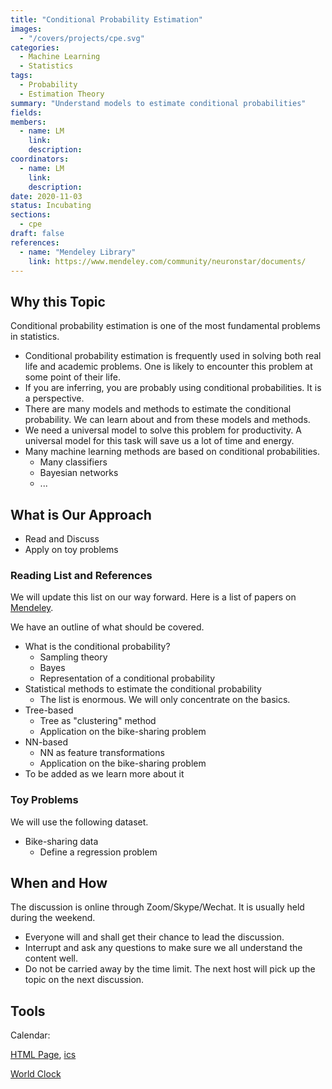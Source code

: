 ```yaml
---
title: "Conditional Probability Estimation"
images:
  - "/covers/projects/cpe.svg"
categories:
  - Machine Learning
  - Statistics
tags:
  - Probability
  - Estimation Theory
summary: "Understand models to estimate conditional probabilities"
fields:
members:
  - name: LM
    link:
    description:
coordinators:
  - name: LM
    link:
    description:
date: 2020-11-03
status: Incubating
sections:
  - cpe
draft: false
references:
  - name: "Mendeley Library"
    link: https://www.mendeley.com/community/neuronstar/documents/
---
```


## Why this Topic

Conditional probability estimation is one of the most fundamental problems in statistics.

- Conditional probability estimation is frequently used in solving both real life and academic problems. One is likely to encounter this problem at some point of their life.
- If you are inferring, you are probably using conditional probabilities. It is a perspective.
- There are many models and methods to estimate the conditional probability. We can learn about and from these models and methods.
- We need a universal model to solve this problem for productivity. A universal model for this task will save us a lot of time and energy.
- Many machine learning methods are based on conditional probabilities.
  - Many classifiers
  - Bayesian networks
  - ...


## What is Our Approach

- Read and Discuss
- Apply on toy problems


### Reading List and References

We will update this list on our way forward. Here is a list of papers on [Mendeley](https://www.mendeley.com/community/neuronstar/documents/).

We have an outline of what should be covered.

- What is the conditional probability?
  - Sampling theory
  - Bayes
  - Representation of a conditional probability
- Statistical methods to estimate the conditional probability
  - The list is enormous. We will only concentrate on the basics.
- Tree-based
  - Tree as "clustering" method
  - Application on the bike-sharing problem
- NN-based
  - NN as feature transformations
  - Application on the bike-sharing problem
- To be added as we learn more about it


### Toy Problems

We will use the following dataset.

- Bike-sharing data
  - Define a regression problem

## When and How

The discussion is online through Zoom/Skype/Wechat. It is usually held during the weekend.

- Everyone will and shall get their chance to lead the discussion.
- Interrupt and ask any questions to make sure we all understand the content well.
- Do not be carried away by the time limit. The next host will pick up the topic on the next discussion.

## Tools

Calendar:

[HTML Page](https://outlook.live.com/owa/calendar/00000000-0000-0000-0000-000000000000/8455418e-3cff-4bcd-aa40-34b06bce6053/cid-68E8EF2C5F954378/index.html), [ics](https://outlook.live.com/owa/calendar/00000000-0000-0000-0000-000000000000/8455418e-3cff-4bcd-aa40-34b06bce6053/cid-68E8EF2C5F954378/calendar.ics)

[World Clock](https://www.worldtimebuddy.com/?qm=1&lid=12,5,1816670&h=12&date=2020-11-14&sln=14.5-16.5&hf=0)

